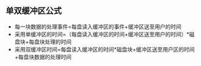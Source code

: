 ## 单双缓冲区公式
- 每一块数据的处理事件=每盘读入缓冲区的事件+缓冲区送至用户的时间
- 采用单缓冲区的时间=（每盘读入缓冲区的时间+缓冲区送至用户的时间）*磁盘块+每盘块处理的时间
- 采用双缓冲区时间=每盘读入缓冲区的时间*磁盘块+缓冲区送至用户区的时间+每盘块数据的处理时间

